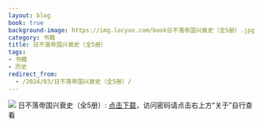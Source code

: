 ```yaml
---
layout: blog
book: true
background-image: https://img.locyoo.com/book日不落帝国兴衰史（全5册）.jpg
category: 书籍
title: 日不落帝国兴衰史（全5册）
tags:
- 书籍
- 历史
redirect_from:
  - /2024/03/日不落帝国兴衰史（全5册）/
---
```

![](https://img.locyoo.com/book日不落帝国兴衰史（全5册）.jpg)
日不落帝国兴衰史（全5册）: <a name = "ref1" href="https://url18.ctfile.com/f/50983618-1347923641-d1b896?p=3619">点击下载</a>，访问密码请点击右上方“关于”自行查看